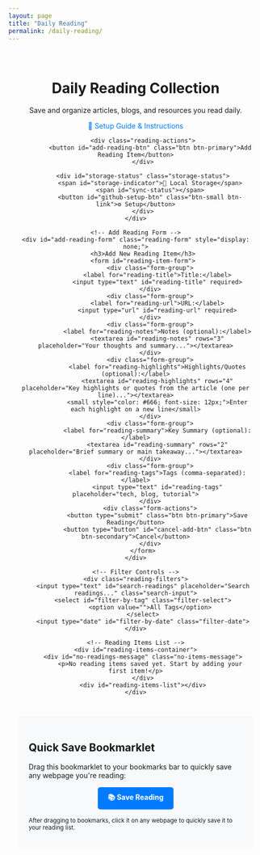 ```yaml
---
layout: page
title: "Daily Reading"
permalink: /daily-reading/
---
```


<div class="daily-reading-container">
    <div class="reading-header">
        <h1>Daily Reading Collection</h1>
        <p>Save and organize articles, blogs, and resources you read daily.</p>
        <p><a href="/daily-reading-setup/" style="color: #007bff; text-decoration: none;">📖 Setup Guide & Instructions</a></p>
        
        <div class="reading-actions">
            <button id="add-reading-btn" class="btn btn-primary">Add Reading Item</button>
        </div>
        
        <div id="storage-status" class="storage-status">
            <span id="storage-indicator">📱 Local Storage</span>
            <span id="sync-status"></span>
            <button id="github-setup-btn" class="btn-small btn-link">⚙️ Setup</button>
        </div>
    </div>

    <!-- Add Reading Form -->
    <div id="add-reading-form" class="reading-form" style="display: none;">
        <h3>Add New Reading Item</h3>
        <form id="reading-item-form">
            <div class="form-group">
                <label for="reading-title">Title:</label>
                <input type="text" id="reading-title" required>
            </div>
            <div class="form-group">
                <label for="reading-url">URL:</label>
                <input type="url" id="reading-url" required>
            </div>
            <div class="form-group">
                <label for="reading-notes">Notes (optional):</label>
                <textarea id="reading-notes" rows="3" placeholder="Your thoughts and summary..."></textarea>
            </div>
            <div class="form-group">
                <label for="reading-highlights">Highlights/Quotes (optional):</label>
                <textarea id="reading-highlights" rows="4" placeholder="Key highlights or quotes from the article (one per line)..."></textarea>
                <small style="color: #666; font-size: 12px;">Enter each highlight on a new line</small>
            </div>
            <div class="form-group">
                <label for="reading-summary">Key Summary (optional):</label>
                <textarea id="reading-summary" rows="2" placeholder="Brief summary or main takeaway..."></textarea>
            </div>
            <div class="form-group">
                <label for="reading-tags">Tags (comma-separated):</label>
                <input type="text" id="reading-tags" placeholder="tech, blog, tutorial">
            </div>
            <div class="form-actions">
                <button type="submit" class="btn btn-primary">Save Reading</button>
                <button type="button" id="cancel-add-btn" class="btn btn-secondary">Cancel</button>
            </div>
        </form>
    </div>

    <!-- Filter Controls -->
    <div class="reading-filters">
        <input type="text" id="search-readings" placeholder="Search readings..." class="search-input">
        <select id="filter-by-tag" class="filter-select">
            <option value="">All Tags</option>
        </select>
        <input type="date" id="filter-by-date" class="filter-date">
    </div>

    <!-- Reading Items List -->
    <div id="reading-items-container">
        <div id="no-readings-message" class="no-items-message">
            <p>No reading items saved yet. Start by adding your first item!</p>
        </div>
        <div id="reading-items-list"></div>
    </div>
</div>

<!-- Bookmarklet Instructions -->
<div class="bookmarklet-section">
    <h2>Quick Save Bookmarklet</h2>
    <p>Drag this bookmarklet to your bookmarks bar to quickly save any webpage you're reading:</p>
    <div class="bookmarklet-container">
        <a href="javascript:(function(){var title=document.title;var url=window.location.href;var selectedText=window.getSelection().toString();var notes=selectedText||'';var blogUrl='{{ site.url }}{{ site.baseurl }}/daily-reading/';var data={title:title,url:url,notes:notes,timestamp:new Date().toISOString()};localStorage.setItem('pendingReading',JSON.stringify(data));alert('Reading item saved! Visit '+blogUrl+' to manage your readings.');})();" class="bookmarklet">📚 Save Reading</a>
    </div>
    <p><small>After dragging to bookmarks, click it on any webpage to quickly save it to your reading list.</small></p>
</div>

<style>
.daily-reading-container {
    max-width: 800px;
    margin: 0 auto;
    padding: 20px;
}

.reading-header {
    text-align: center;
    margin-bottom: 30px;
}

.reading-actions {
    margin: 20px 0;
}

.btn {
    padding: 10px 20px;
    border: none;
    border-radius: 5px;
    cursor: pointer;
    margin: 0 5px;
    text-decoration: none;
    display: inline-block;
}

.btn-primary {
    background-color: #007bff;
    color: white;
}

.btn-secondary {
    background-color: #6c757d;
    color: white;
}

.btn-danger {
    background-color: #dc3545;
    color: white;
}

.btn-info {
    background-color: #17a2b8;
    color: white;
}

.btn:hover {
    opacity: 0.8;
}





.reading-form {
    background: #f8f9fa;
    padding: 20px;
    border-radius: 5px;
    margin: 20px 0;
}

.form-group {
    margin-bottom: 15px;
}

.form-group label {
    display: block;
    margin-bottom: 5px;
    font-weight: bold;
}

.form-group input,
.form-group textarea {
    width: 100%;
    padding: 8px 12px;
    border: 1px solid #ddd;
    border-radius: 4px;
    box-sizing: border-box;
}

.form-actions {
    margin-top: 20px;
}

.reading-filters {
    display: flex;
    gap: 10px;
    margin: 20px 0;
    flex-wrap: wrap;
}

.search-input,
.filter-select,
.filter-date {
    padding: 8px 12px;
    border: 1px solid #ddd;
    border-radius: 4px;
    flex: 1;
    min-width: 200px;
}

.reading-item {
    background: white;
    border: 1px solid #ddd;
    border-radius: 5px;
    padding: 20px;
    margin: 15px 0;
    box-shadow: 0 2px 4px rgba(0,0,0,0.1);
}

.reading-item-header {
    display: flex;
    justify-content: between;
    align-items: flex-start;
    margin-bottom: 10px;
}

.reading-item-title {
    margin: 0 0 5px 0;
    color: #007bff;
}

.reading-item-url {
    color: #666;
    font-size: 0.9em;
    word-break: break-all;
}

.reading-item-meta {
    display: flex;
    justify-content: space-between;
    align-items: center;
    margin: 10px 0;
    font-size: 0.9em;
    color: #666;
}

.reading-item-notes {
    margin: 10px 0;
    padding: 10px;
    background: #f8f9fa;
    border-radius: 4px;
    font-style: italic;
}

.reading-item-summary {
    margin: 10px 0;
    padding: 10px;
    background: #e3f2fd;
    border-radius: 4px;
    border-left: 4px solid #2196f3;
}

.reading-item-highlights {
    margin: 10px 0;
    padding: 10px;
    background: #fff3e0;
    border-radius: 4px;
    border-left: 4px solid #ff9800;
}

.reading-item-highlights ul {
    margin: 8px 0 0 0;
    padding-left: 20px;
}

.reading-item-highlights li {
    margin: 6px 0;
    line-height: 1.4;
}

.reading-item-tags {
    margin: 10px 0;
}

.tag {
    display: inline-block;
    background: #e9ecef;
    color: #495057;
    padding: 2px 8px;
    border-radius: 12px;
    font-size: 0.8em;
    margin: 2px;
}

.reading-item-actions {
    text-align: right;
    margin-top: 10px;
}

.btn-small {
    padding: 5px 10px;
    font-size: 0.8em;
}

.no-items-message {
    text-align: center;
    color: #666;
    font-style: italic;
    margin: 40px 0;
}

.bookmarklet-section {
    margin-top: 40px;
    padding: 20px;
    background: #f8f9fa;
    border-radius: 5px;
}

.bookmarklet-container {
    text-align: center;
    margin: 15px 0;
}

.bookmarklet {
    display: inline-block;
    background: #007bff;
    color: white;
    padding: 10px 20px;
    text-decoration: none;
    border-radius: 5px;
    font-weight: bold;
}

.bookmarklet:hover {
    background: #0056b3;
    color: white;
}

.storage-status {
    text-align: center;
    margin: 15px 0;
    padding: 10px;
    background: #f8f9fa;
    border-radius: 5px;
    font-size: 0.9em;
}

.storage-status #storage-indicator {
    font-weight: bold;
    margin-right: 10px;
}

.storage-status #sync-status {
    color: #666;
    font-style: italic;
}

.btn-small {
    padding: 4px 8px;
    font-size: 0.75em;
    border-radius: 3px;
}

.btn-link {
    background: none;
    border: 1px solid transparent;
    color: #666;
    text-decoration: none;
    cursor: pointer;
}

.btn-link:hover {
    color: #007bff;
    text-decoration: underline;
    background: none;
    opacity: 1;
}

@media (max-width: 768px) {
    .reading-filters {
        flex-direction: column;
    }
    
    .search-input,
    .filter-select,
    .filter-date {
        min-width: auto;
    }
    
    .reading-item-header {
        flex-direction: column;
    }
    
    .reading-item-meta {
        flex-direction: column;
        align-items: flex-start;
        gap: 5px;
    }
}
</style>

<script src="{{ '/assets/js/github-storage.js' | relative_url }}"></script>

<script>
class DailyReadingManager {
    constructor() {
        this.storageKey = 'dailyReadings';
        this.init();
    }

    init() {
        this.loadReadings();
        this.attachEventListeners();
        this.loadPendingReading();
        this.updateTagFilter();
    }

    attachEventListeners() {
        document.getElementById('add-reading-btn').addEventListener('click', () => this.showAddForm());
        document.getElementById('cancel-add-btn').addEventListener('click', () => this.hideAddForm());
        document.getElementById('reading-item-form').addEventListener('submit', (e) => this.handleAddReading(e));
        
        document.getElementById('search-readings').addEventListener('input', () => this.filterReadings());
        document.getElementById('filter-by-tag').addEventListener('change', () => this.filterReadings());
        document.getElementById('filter-by-date').addEventListener('change', () => this.filterReadings());
    }

    showAddForm() {
        document.getElementById('add-reading-form').style.display = 'block';
        document.getElementById('reading-title').focus();
    }

    hideAddForm() {
        document.getElementById('add-reading-form').style.display = 'none';
        this.clearForm();
    }

    clearForm() {
        document.getElementById('reading-item-form').reset();
        document.getElementById('reading-highlights').value = '';
        document.getElementById('reading-summary').value = '';
    }

    handleAddReading(e) {
        e.preventDefault();
        
        const title = document.getElementById('reading-title').value;
        const url = document.getElementById('reading-url').value;
        const notes = document.getElementById('reading-notes').value;
        const highlightsText = document.getElementById('reading-highlights').value;
        const summary = document.getElementById('reading-summary').value;
        const tags = document.getElementById('reading-tags').value
            .split(',')
            .map(tag => tag.trim())
            .filter(tag => tag.length > 0);

        // Process highlights - split by lines and clean up
        const highlights = highlightsText
            .split('\n')
            .map(line => line.trim())
            .filter(line => line.length > 0);

        const reading = {
            id: Date.now().toString() + Math.random().toString(36).substr(2, 9),
            title,
            url,
            notes,
            highlights,
            summary,
            tags,
            timestamp: new Date().toISOString(),
            date: new Date().toLocaleDateString('en-US', { 
                year: 'numeric', 
                month: 'short', 
                day: 'numeric',
                hour: 'numeric',
                minute: '2-digit'
            }),
            dateAdded: new Date().toLocaleDateString()
        };

        this.addReading(reading);
        this.hideAddForm();
    }

    addReading(reading) {
        const readings = this.getReadings();
        readings.unshift(reading);
        this.saveReadings(readings);
        this.loadReadings();
        this.updateTagFilter();
    }

    getReadings() {
        const stored = localStorage.getItem(this.storageKey);
        return stored ? JSON.parse(stored) : [];
    }

    saveReadings(readings) {
        localStorage.setItem(this.storageKey, JSON.stringify(readings));
    }

    loadReadings() {
        const readings = this.getReadings();
        this.displayReadings(readings);
    }

    loadPendingReading() {
        const pending = localStorage.getItem('pendingReading');
        if (pending) {
            const reading = JSON.parse(pending);
            document.getElementById('reading-title').value = reading.title || '';
            document.getElementById('reading-url').value = reading.url || '';
            document.getElementById('reading-notes').value = reading.notes || '';
            this.showAddForm();
            localStorage.removeItem('pendingReading');
        }
    }

    displayReadings(readings) {
        const container = document.getElementById('reading-items-list');
        const noItemsMsg = document.getElementById('no-readings-message');
        
        if (readings.length === 0) {
            container.innerHTML = '';
            noItemsMsg.style.display = 'block';
            return;
        }

        noItemsMsg.style.display = 'none';
        container.innerHTML = readings.map(reading => this.createReadingItemHTML(reading)).join('');
        
        // Attach delete event listeners
        readings.forEach(reading => {
            const deleteBtn = document.getElementById(`delete-${reading.id}`);
            if (deleteBtn) {
                deleteBtn.addEventListener('click', () => this.deleteReading(reading.id));
            }
        });
    }

    createReadingItemHTML(reading) {
        const tagsHTML = reading.tags && reading.tags.length > 0 ? 
            reading.tags.map(tag => `<span class="tag">${tag}</span>`).join('') : '';
            
        const notesHTML = reading.notes ? 
            `<div class="reading-item-notes">
                <strong>Notes:</strong> ${reading.notes}
            </div>` : '';
            
        const summaryHTML = reading.summary ? 
            `<div class="reading-item-summary">
                <strong>Summary:</strong> ${reading.summary}
            </div>` : '';
            
        const highlightsHTML = reading.highlights && reading.highlights.length > 0 ? 
            `<div class="reading-item-highlights">
                <strong>Key Highlights:</strong>
                <ul>
                    ${reading.highlights.map(highlight => `<li>${highlight}</li>`).join('')}
                </ul>
            </div>` : '';
        
        return `
            <div class="reading-item">
                <div class="reading-item-header">
                    <div>
                        <h3 class="reading-item-title">
                            <a href="${reading.url}" target="_blank">${reading.title}</a>
                        </h3>
                        <div class="reading-item-url">${reading.url}</div>
                    </div>
                </div>
                <div class="reading-item-meta">
                    <span>Added: ${reading.date || reading.dateAdded}</span>
                    <span>${new Date(reading.timestamp).toLocaleString()}</span>
                </div>
                ${summaryHTML}
                ${notesHTML}
                ${highlightsHTML}
                <div class="reading-item-tags">${tagsHTML}</div>
                <div class="reading-item-actions">
                    <button id="delete-${reading.id}" class="btn btn-danger btn-small">Delete</button>
                </div>
            </div>
        `;
    }

    deleteReading(id) {
        if (confirm('Are you sure you want to delete this reading item?')) {
            const readings = this.getReadings().filter(reading => reading.id !== id);
            this.saveReadings(readings);
            this.loadReadings();
            this.updateTagFilter();
        }
    }

    updateTagFilter() {
        const readings = this.getReadings();
        const allTags = [...new Set(readings.flatMap(reading => reading.tags))].sort();
        
        const tagFilter = document.getElementById('filter-by-tag');
        const currentValue = tagFilter.value;
        
        tagFilter.innerHTML = '<option value="">All Tags</option>' + 
            allTags.map(tag => `<option value="${tag}">${tag}</option>`).join('');
        
        tagFilter.value = currentValue;
    }

    filterReadings() {
        const searchTerm = document.getElementById('search-readings').value.toLowerCase();
        const selectedTag = document.getElementById('filter-by-tag').value;
        const selectedDate = document.getElementById('filter-by-date').value;
        
        const readings = this.getReadings();
        const filtered = readings.filter(reading => {
            const matchesSearch = !searchTerm || 
                reading.title.toLowerCase().includes(searchTerm) ||
                (reading.notes && reading.notes.toLowerCase().includes(searchTerm)) ||
                (reading.summary && reading.summary.toLowerCase().includes(searchTerm)) ||
                (reading.highlights && reading.highlights.some(h => h.toLowerCase().includes(searchTerm))) ||
                reading.url.toLowerCase().includes(searchTerm);
            
            const matchesTag = !selectedTag || (reading.tags && reading.tags.includes(selectedTag));
            
            const matchesDate = !selectedDate || reading.dateAdded === new Date(selectedDate).toLocaleDateString();
            
            return matchesSearch && matchesTag && matchesDate;
        });
        
        this.displayReadings(filtered);
    }






}

// GitHub Setup Modal
function showGitHubSetup() {
    const modal = document.createElement('div');
    modal.id = 'github-setup-modal';
    modal.style.cssText = `
        position: fixed;
        top: 0;
        left: 0;
        width: 100%;
        height: 100%;
        background-color: rgba(0, 0, 0, 0.7);
        z-index: 999999;
        display: flex;
        justify-content: center;
        align-items: center;
    `;
    
    modal.innerHTML = `
        <div style="
            background: white;
            border-radius: 12px;
            padding: 30px;
            max-width: 600px;
            width: 90%;
            max-height: 80vh;
            overflow-y: auto;
        ">
            <h2>🔄 GitHub Sync Setup</h2>
            <p>Enable GitHub sync to store your readings in your repository and access them from any device.</p>
            
            <div style="margin: 20px 0; padding: 15px; background: #e3f2fd; border-radius: 8px;">
                <h4>Benefits:</h4>
                <ul>
                    <li>✅ Cross-device synchronization</li>
                    <li>✅ Permanent storage (never lost)</li>
                    <li>✅ Version history and backup</li>
                    <li>✅ Share readings with others</li>
                </ul>
            </div>
            
            <div style="margin: 20px 0;">
                <h4>Step 1: Create GitHub Personal Access Token</h4>
                <ol>
                    <li>Go to <a href="https://github.com/settings/tokens" target="_blank">GitHub Settings → Personal Access Tokens</a></li>
                    <li>Click "Generate new token (classic)"</li>
                    <li>Name: "Daily Reading Blog"</li>
                    <li>Scopes: Check <strong>"repo"</strong> (Full control of private repositories)</li>
                    <li>Click "Generate token" and copy it</li>
                </ol>
            </div>
            
            <div style="margin: 20px 0;">
                <h4>Step 2: Enter Token</h4>
                <input type="password" id="github-token-input" placeholder="Paste your GitHub token here..." style="
                    width: 100%;
                    padding: 12px;
                    border: 2px solid #ddd;
                    border-radius: 8px;
                    margin-bottom: 10px;
                ">
                <small style="color: #666;">Your token will be stored securely in your browser.</small>
            </div>
            
            <div style="display: flex; gap: 10px; justify-content: flex-end;">
                <button onclick="closeGitHubSetup()" style="
                    padding: 12px 24px;
                    border: 2px solid #6c757d;
                    background: white;
                    color: #6c757d;
                    border-radius: 8px;
                    cursor: pointer;
                ">Cancel</button>
                <button onclick="saveGitHubToken()" style="
                    padding: 12px 24px;
                    border: 2px solid #28a745;
                    background: #28a745;
                    color: white;
                    border-radius: 8px;
                    cursor: pointer;
                ">💾 Enable GitHub Sync</button>
            </div>
            
            <div style="margin-top: 20px; padding: 15px; background: #fff3cd; border-radius: 8px;">
                <strong>Security Note:</strong> Your token is stored only in your browser's localStorage and is used exclusively to save reading data to your GitHub repository.
            </div>
        </div>
    `;
    
    document.body.appendChild(modal);
}

function closeGitHubSetup() {
    const modal = document.getElementById('github-setup-modal');
    if (modal) modal.remove();
}

function saveGitHubToken() {
    const token = document.getElementById('github-token-input').value.trim();
    if (!token) {
        alert('Please enter a valid GitHub token');
        return;
    }
    
    localStorage.setItem('github_token', token);
    closeGitHubSetup();
    
    // Reinitialize with GitHub storage
    initializeReadingManager();
    alert('✅ GitHub sync enabled! Your readings will now be saved to your repository.');
}

// Enhanced Reading Manager with GitHub Integration
class EnhancedReadingManager extends DailyReadingManager {
    constructor(useGitHub = false) {
        super();
        this.useGitHub = useGitHub;
        this.github = null;
        
        if (useGitHub) {
            this.initGitHub();
        }
    }
    
    initGitHub() {
        const token = localStorage.getItem('github_token');
        if (token) {
            this.github = new GitHubStorage({
                owner: 'JKevinXu',
                repo: 'github-blog',
                token: token,
                branch: 'main',
                filePath: '_data/readings.json'
            });
            this.updateStorageStatus('☁️ GitHub Sync', 'Connected');
        }
    }
    
    updateStorageStatus(indicator, status) {
        const indicatorEl = document.getElementById('storage-indicator');
        const statusEl = document.getElementById('sync-status');
        if (indicatorEl) indicatorEl.textContent = indicator;
        if (statusEl) statusEl.textContent = status;
    }
    
    async init() {
        if (this.github) {
            try {
                await this.github.init();
                await this.syncWithGitHub();
                this.updateStorageStatus('☁️ GitHub Sync', 'Synced successfully');
            } catch (error) {
                console.error('GitHub init failed:', error);
                this.updateStorageStatus('📱 Local Storage', 'GitHub sync failed, using local storage');
                this.useGitHub = false;
                this.github = null;
            }
        } else {
            this.updateStorageStatus('📱 Local Storage', 'Not synced');
        }
        
        super.init();
        this.attachGitHubEventListeners();
    }
    
    attachGitHubEventListeners() {
        const githubSetupBtn = document.getElementById('github-setup-btn');
        if (githubSetupBtn) {
            githubSetupBtn.addEventListener('click', () => {
                if (this.github) {
                    // Already configured, offer to reconfigure
                    if (confirm('GitHub sync is already enabled. Do you want to reconfigure?')) {
                        showGitHubSetup();
                    }
                } else {
                    showGitHubSetup();
                }
            });
        }




    }
    
    async syncWithGitHub() {
        if (!this.github) return this.getReadings();
        
        try {
            this.updateStorageStatus('☁️ GitHub Sync', 'Syncing...');
            const githubReadings = await this.github.getReadings();
            const localReadings = this.getReadings();
            
            // Merge readings
            const merged = this.mergeReadings(githubReadings, localReadings);
            
            // Update both storages
            this.saveReadings(merged);
            if (merged.length !== githubReadings.length) {
                await this.github.saveReadings(merged, 'Sync local readings');
            }
            
            this.updateStorageStatus('☁️ GitHub Sync', `Last synced: ${new Date().toLocaleTimeString()}`);
            return merged;
        } catch (error) {
            console.error('GitHub sync failed:', error);
            this.updateStorageStatus('☁️ GitHub Sync', 'Sync failed');
            return this.getReadings();
        }
    }
    
    mergeReadings(githubReadings, localReadings) {
        const allReadings = [...githubReadings];
        
        localReadings.forEach(localReading => {
            const exists = allReadings.find(r => r.id === localReading.id || 
                (r.url === localReading.url && r.title === localReading.title));
            if (!exists) {
                allReadings.push(localReading);
            }
        });
        
        return allReadings.sort((a, b) => new Date(b.timestamp) - new Date(a.timestamp));
    }
    
    async addReading(reading) {
        super.addReading(reading);
        
        if (this.github) {
            try {
                this.updateStorageStatus('☁️ GitHub Sync', 'Saving...');
                await this.github.addReading(reading);
                this.updateStorageStatus('☁️ GitHub Sync', `Saved: ${new Date().toLocaleTimeString()}`);
            } catch (error) {
                console.error('Failed to save to GitHub:', error);
                this.updateStorageStatus('☁️ GitHub Sync', 'Save failed - stored locally');
            }
        }
    }
    
    async deleteReading(id) {
        super.deleteReading(id);
        
        if (this.github) {
            try {
                this.updateStorageStatus('☁️ GitHub Sync', 'Deleting...');
                await this.github.deleteReading(id);
                this.updateStorageStatus('☁️ GitHub Sync', `Updated: ${new Date().toLocaleTimeString()}`);
            } catch (error) {
                console.error('Failed to delete from GitHub:', error);
                this.updateStorageStatus('☁️ GitHub Sync', 'Delete failed - removed locally');
            }
        }
    }

    


}

// Initialize reading manager
let readingManager;

function initializeReadingManager() {
    const hasGitHubToken = !!localStorage.getItem('github_token');
    readingManager = new EnhancedReadingManager(hasGitHubToken);
}



// Initialize when page loads
document.addEventListener('DOMContentLoaded', () => {
    initializeReadingManager();
});
</script> 